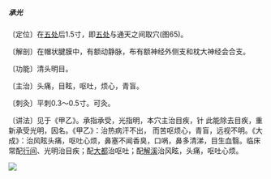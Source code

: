 ##### 承光

〔定位〕在[五处](https://www.gmzyjc.com/read/zjs/zjs3.1.7-8-0.0.1.3.5.md)后1.5寸，即[五处](https://www.gmzyjc.com/read/zjs/zjs3.1.7-8-0.0.1.3.5.md)与通天之间取穴(图65)。

〔解剖〕在帽状腱膜中，有额动静脉，布有额神经外侧支和枕大神经会合支。

〔功能〕清头明目。 

〔主治〕头痛，目眩，呕吐，烦心，青盲。

〔刺灸〕平刺0.3〜0.5寸。可灸。

〔讲法〕见于《甲乙》。承指承受，光指明，本穴主治目疾，针 此能除去目疾，重新承受光明，因名。《甲乙》：治热病汗不出， 而苦呕烦心，青盲，远视不明。《大成》：治风眩头痛，呕吐心烦，鼻塞不闻香臭，口㖞，鼻多清涕，目生血翳。临床常配[行间](https://www.gmzyjc.com/read/zjs/zjs3.1.9-12-0.0.4.3.2.md)、光明治目疾；配[大都](https://www.gmzyjc.com/read/zjs/zjs3.1.4-6-0.0.1.3.2.md)治呕吐；配[解溪](https://www.gmzyjc.com/read/zjs/zjs3.1.1-3-0.1.3.3.41.md)治风眩，头痛，呕吐心烦。

![](img/图65.jpg)
